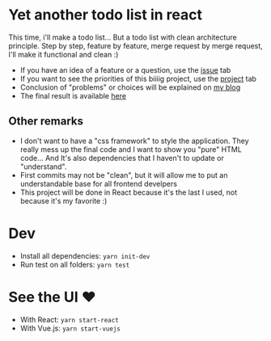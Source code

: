 # Yet another todo list in react

This time, i'll make a todo list... But a todo list with clean architecture principle. Step by step, feature by feature, merge request by merge request, I'll make it functional and clean :)


- If you have an idea of a feature or a question, use the [issue](https://github.com/Nikoms/clean-todo/issues) tab
- If you want to see the priorities of this biiiig project, use the [project](https://github.com/Nikoms/clean-todo/projects/1) tab
- Conclusion of "problems" or choices will be explained on [my blog](https://www.mechantblog.com)
- The final result is available [here](https://naughty-banach-1ccbd2.netlify.app/)



## Other remarks

- I don't want to have a "css framework" to style the application. They really mess up the final code and I want to show you "pure" HTML code... And It's also dependencies that I haven't to update or "understand".
- First commits may not be "clean", but it will allow me to put an understandable base for all frontend develpers
- This project will be done in React because it's the last I used, not because it's my favorite :)

# Dev

- Install all dependencies: `yarn init-dev`
- Run test on all folders: `yarn test`

# See the UI ❤️

- With React: `yarn start-react`
- With Vue.js: `yarn start-vuejs`
